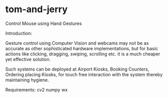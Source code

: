 # tom-and-jerry
Control Mouse using Hand Gestures


Introduction:

Gesture control using Computer Vision and webcams may not be as accurate as other sophisticated hardware implementations, but for basic actions like clicking, dragging, swiping, scrolling etc. it is a much cheaper yet effective solution.

Such systems can be deployed at Airport Kiosks, Booking Counters, Ordering placing Kiosks, for touch free interaction with the system thereby maintaining hygiene. 


Requirements:
cv2
numpy
wx
